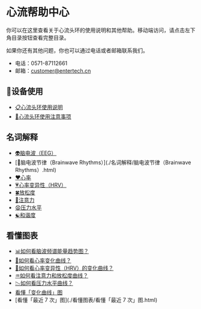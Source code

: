 # 心流帮助中心

你可以在这里查看关于心流头环的使用说明和其他帮助。移动端访问，请点击左下角目录按钮查看完整目录。

如果你还有其他问题，你也可以通过电话或者邮箱联系我们。

* 电话：0571-87112661
* 邮箱：customer@entertech.cn

## 📲设备使用
* [📋心流头环使用说明](./设备使用/心流头环使用说明.html)
* [📌心流头环使用注意事项](./设备使用/心流头环使用注意事项.html)

## 名词解释
* [👽脑电波（EEG）](./名词解释/脑电波（EEG）.html)
* [🔋脑电波节律（Brainwave Rhythms）](./名词解释/脑电波节律（Brainwave Rhythms）.html)
* [❤️心率](./名词解释/心率.html)
* [💗心率变异性（HRV）](./名词解释/心率变异性（HRV）.html)
* [🍀放松度](./名词解释/放松度.html)
* [🎯注意力](./名词解释/注意力.html)
* [😧压力水平](./名词解释/压力水平.html)
* [☯️和谐度](./名词解释/和谐度（Coherence）.html)

## 看懂图表
* [📊如何看脑波频谱能量趋势图？](./看懂图表/如何看脑波频谱能量趋势图？.html)
* [💖如何看心率变化曲线？](./看懂图表/如何看心率变化曲线？.html)
* [💓如何看心率变异性（HRV）的变化曲线？](./看懂图表/如何看心率变异性（HRV）的变化曲线？.html)
* [♒如何看注意力和放松度曲线？](./看懂图表/♒如何看注意力和放松度曲线？.html)
* [📉如何看压力水平曲线？](./看懂图表/如何看压力水平曲线？.html)
* [看懂「变化曲线」图](./看懂图表/看懂「变化曲线」图.html)
* [看懂「最近 7 次」图](./看懂图表/看懂「最近 7 次」图.html)